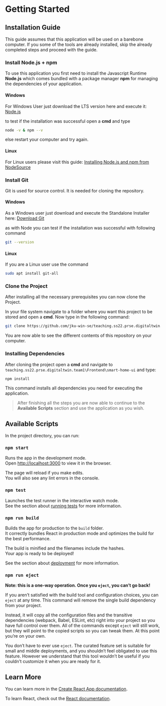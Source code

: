 # Getting Started

## Installation Guide

This guide assumes that this application will be used on a barebone computer. If you some of the tools are already installed, skip the already completed steps and proceed with the guide.

### Install Node.js + npm

To use this application you first need to install the Javascript Runtime **Node.js** which comes bundled with a package manager **npm** for managing the dependencies of your application.

#### Windows

For Windows User just download the LTS version here and execute it: [Node.js](https://nodejs.org/en/download/)

to test if the installation was successful open a **cmd** and type

```bash
node -v & npm --v
```

else restart your computer and try again.

#### Linux

For Linux users please visit this guide: [Installing Node.js and npm from NodeSource](https://linuxize.com/post/how-to-install-node-js-on-ubuntu-20-04/#installing-nodejs-and-npm-from-nodesource)

### Install Git

Git is used for source control. It is needed for cloning the repository.

#### Windows

As a Windows user just download and execute the Standalone Installer here: [Download Git](http://git-scm.com/download/win)

as with Node you can test if the installation was successful with following command

```bash
git --version
```

#### Linux

If you are a Linux user use the command

```bash
sudo apt install git-all
```

### Clone the Project

After installing all the necessary prerequisites you can now clone the Project.

In your file system navigate to a folder where you want this project to be stored and open a **cmd**. Now type in the following command:

```bash
git clone https://github.com/jku-win-se/teaching.ss22.prse.digitaltwin.team1.git
```

You are now able to see the different contents of this repository on your computer.

### Installing Dependencies

After cloning the project open a **cmd** and navigate to `teaching.ss22.prse.digitaltwin.team1\Frontend\smart-home-ui` and type:

```bash
npm install
```

This command installs all dependencies you need for executing the application.

> After finishing all the steps you are now able to continue to the **Available Scripts** section and use the application as you wish.

## Available Scripts

In the project directory, you can run:

### `npm start`

Runs the app in the development mode.\
Open [http://localhost:3000](http://localhost:3000) to view it in the browser.

The page will reload if you make edits.\
You will also see any lint errors in the console.

### `npm test`

Launches the test runner in the interactive watch mode.\
See the section about [running tests](https://facebook.github.io/create-react-app/docs/running-tests) for more information.

### `npm run build`

Builds the app for production to the `build` folder.\
It correctly bundles React in production mode and optimizes the build for the best performance.

The build is minified and the filenames include the hashes.\
Your app is ready to be deployed!

See the section about [deployment](https://facebook.github.io/create-react-app/docs/deployment) for more information.

### `npm run eject`

**Note: this is a one-way operation. Once you `eject`, you can’t go back!**

If you aren’t satisfied with the build tool and configuration choices, you can `eject` at any time. This command will remove the single build dependency from your project.

Instead, it will copy all the configuration files and the transitive dependencies (webpack, Babel, ESLint, etc) right into your project so you have full control over them. All of the commands except `eject` will still work, but they will point to the copied scripts so you can tweak them. At this point you’re on your own.

You don’t have to ever use `eject`. The curated feature set is suitable for small and middle deployments, and you shouldn’t feel obligated to use this feature. However we understand that this tool wouldn’t be useful if you couldn’t customize it when you are ready for it.

## Learn More

You can learn more in the [Create React App documentation](https://facebook.github.io/create-react-app/docs/getting-started).

To learn React, check out the [React documentation](https://reactjs.org/).
